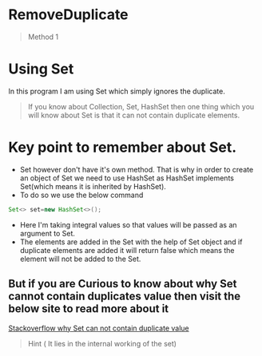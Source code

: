 # RemoveDuplicate
> Method 1
# Using Set
In this program I am using Set which simply ignores the duplicate.

> If you know about Collection, Set, HashSet then one thing which you will know about Set is that it can not contain duplicate elements. 
 # Key point to remember about Set.
 * Set however don't have it's own method. That is why in order to create an object of Set we need to use HashSet as HashSet implements Set(which means it is inherited by HashSet).
 * To do so we use the below command

```Java
Set<> set=new HashSet<>();
```
* Here I'm taking integral values so that values will be passed as an argument to Set.
* The elements are added in the Set with the help of Set object and if duplicate elements are added it will return false which means the element will not be added to the Set. 

## But if you are Curious to know about why Set cannot contain duplicates value then visit the below site to read more about it

[Stackoverflow why Set can not contain duplicate value](https://stackoverflow.com/questions/20870879/why-set-is-not-allowed-duplicate-value-which-kind-of-mechanism-used-behind-them)

> Hint ( It lies in the internal working of the set)
